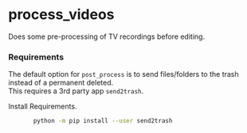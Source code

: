 # process_videos
Does some pre-processing of TV recordings before editing.

### Requirements

The default option for `post_process` is to send files/folders to the trash instead of a permanent deleted.  
This requires a 3rd party app `send2trash`.

Install Requirements.

```bash
       python -m pip install --user send2trash
```
 
